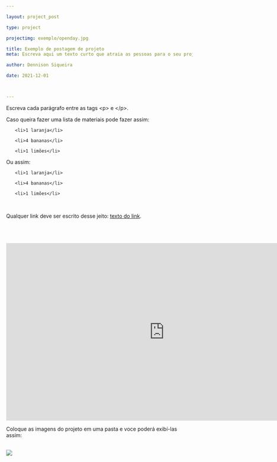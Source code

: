 ```yaml
---

layout: project_post

type: project

projectimg: exemplo/openday.jpg

title: Exemplo de postagem de projeto
meta: Escreva aqui um texto curto que atraia as pessoas para o seu projeto.

author: Dennison Siqueira

date: 2021-12-01



---
```




<P>Escreva cada parágrafo entre as tags &ltp&gt e &lt/p&gt.</P>

<P>Caso queira fazer uma lista de materiais pode fazer assim:</P>

<ul>

	<li>1 laranja</li>

	<li>4 bananas</li>

	<li>1 limões</li>

</ul>

<P>Ou assim:</P>

<ol>

	<li>1 laranja</li>

	<li>4 bananas</li>

	<li>1 limões</li>

</ol>

<br>

<P>Qualquer link deve ser escrito desse jeito: <a target="_blank" href="https://www.youtube.com"><u>texto do link</u></a>.</P>


<br>

<br>
<br>
<iframe width="853" height="480" src="https://www.youtube.com/embed/QuDy0whLy-U" title="YouTube video player" frameborder="0" allow="accelerometer; autoplay; clipboard-write; encrypted-media; gyroscope; picture-in-picture" allowfullscreen></iframe>

<br>

<P>Coloque as imagens do projeto em uma pasta e voce poderá exibí-las assim:</P>
<br>
<img src="{{site.baseurl}}{{ site.url }}/img/projects/exemplo/openday.jpg">

